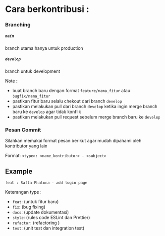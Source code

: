 # Cara berkontribusi :

### Branching

##### `main`

branch utama hanya untuk production

##### `develop`

branch untuk development

Note :

- buat branch baru dengan format `feature/nama_fitur` atau `bugfix/nama_fitur`
- pastikan fitur baru selalu chekout dari branch `develop`
- pastikan melakukan pull dari branch `develop` ketika ingin merge branch baru ke `develop` agar tidak konflik
- pastikan melakukan pull request sebelum merge branch baru ke `develop`

### Pesan Commit

Silahkan memakai format pesan berikut agar mudah dipahami oleh kontributor yang lain

Format: `<type>: <name_kontributor> - <subject>`

## Example

```
feat : Safta Fhatona - add login page
```

Keterangan type :

- `feat`: (untuk fitur baru)
- `fix`: (bug fixing)
- `docs`: (update dokumentasi)
- `style`: (rules code ESLint dan Prettier)
- `refactor`: (refactoring )
- `test`: (unit test dan integration test)
